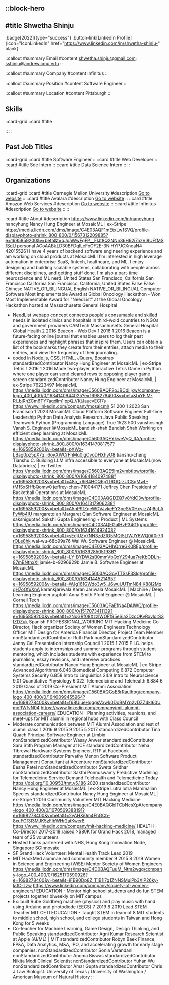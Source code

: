 ::block-hero
---
#title
Shwetha Shinju
---

:badge[2022]{type="success"}
:button-link[LinkedIn Profile]{icon="IconLinkedIn" href="https://www.linkedin.com/in/shwetha-shinju-" blank}

::callout
#summary
Email
#content
shwetha.shinju@gmail.com; sshinju@andrew.cmu.edu
::

::callout
#summary
Company
#content
Infinitus
::

::callout
#summary
Position
#content
Software Engineer
::

::callout
#summary
Location
#content
Pittsburgh
::

## Skills
::card-grid
::card
#title

::
::

## Past Job Titles
::card-grid
::card
#title
Software Engineer
::
::card
#title
Web Developer
::
::card
#title
Sde Intern
::
::card
#title
Data Science Intern
::
::

## Organizations
::card-grid
::card
#title
Carnegie Mellon University
#description
[Go to website](cmu.edu)
::
::card
#title
Avalara
#description
[Go to website](avalara.com)
::
::card
#title
Amazon Web Services
#description
[Go to website](amazonaws.com)
::
::card
#title
Infinitus
#description
[Go to website](infinitus.ai)
::
::

::card
#title
About
#description
https://www.linkedin.com/in/nancyhung nancyhung Nancy Hung Engineer at MosaicML | ex-Stripe https://media.licdn.com/dms/image/C4E03AQF1mEtxLw1SVQ/profile-displayphoto-shrink_800_800/0/1567312209885?e=1695859200&v=beta&t=qJgaWwFgFP__FlJt8Q2NNn36H92i7nzVl8UFfMSfSdU personal ACoAABkLD30BFDqILeFoOF2E-3NlHYPJCXneaN4 420155261 I have 4 years of backend software engineering experience and am working on cloud products at MosaicML! I'm interested in high leverage automation in enterprise SaaS, fintech, healthcare, and ML. I enjoy designing and building scalable systems, collaborating with people across different disciplines, and getting stuff done. I'm also a part-time neuroscience and ML nerd. United States San Francisco, California San Francisco California San Francisco, California, United States False False Chinese NATIVE_OR_BILINGUAL English NATIVE_OR_BILINGUAL Computer Software Most Implementable Award at Global Oncology Hackathon - Won Most Implementable Award for "NeedList" at the Global Oncology Hackathon hosted at Massachusetts General Hospital 
- NeedList webapp concept connects people's consumable and skilled needs in isolated clinics and hospitals in third-wold countries to NGOs and government providers CAMTech Massachusetts General Hospital Global Health 2 2016 Beacon - Web Dev 1 2016 1 2016 Beacon is a future-facing online journal that enables users to log their past experiences and highlight phrases that inspire them. Users can obtain a list of the bookmarks they create from their entries, attach media to their entries, and view the frequency of their journaling.
- coded in Node.js, CSS, HTML, JQuery, Boostrap standardizedContributor Nancy Hung Engineer at MosaicML | ex-Stripe Tetris 1 2016 1 2016 Made two-player, interactive Tetris Game in Python where one player can send cleared rows to opposing player game screen standardizedContributor Nancy Hung Engineer at MosaicML | ex-Stripe 76223497 MosaicML https://media.licdn.com/dms/image/C560BAQF2oJBCdiIjxw/company-logo_400_400/0/1634140944025?e=1698278400&v=beta&t=YFiM-Rl_bjRnZCm6TY7aqdIm1lppQ_VKjJaucvECI7s https://www.linkedin.com/company/mosaicml/ 51 200 1 2023 San Francisco 1 2023 MosaicML Cloud Platform Software Engineer Full-time Leadership Python Data Analysis Research Java Public Speaking Teamwork Python (Programming Language) True 1523 500 vanshcsingh Vansh S. Engineer @MosaicML bandish-shah Bandish Shah Working on efficient deep learning at MosaicML https://media.licdn.com/dms/image/C5603AQEYkweVyQ_ltA/profile-displayphoto-shrink_800_800/0/1634147081757?e=1695859200&v=beta&t=pXWx-LBag0pz5pX7q_i6oyXWCrFhMq0jgOvoDHXhyO8 tianshu-cheng Tianshu C. Building LLM infra accessible to everyone at MosaicML(now Databricks) | ex-Twitter https://media.licdn.com/dms/image/D5603AQE5Im2vmbtIpw/profile-displayphoto-shrink_800_800/0/1684184097488?e=1695859200&v=beta&t=48o_x6iB4HCQ6p1T6OQrzUCSqMwL-tM1SxSHfbQomw0 jeffrey-chen-710044171 Jeffrey Chen President of Basketball Operations at MosaicML https://media.licdn.com/dms/image/C4D03AQGDZQ7v8YdC3w/profile-displayphoto-shrink_800_800/0/1641317906238?e=1695859200&v=beta&t=A5nP9fZqeWOVJvkeFY3peSV0Hxyrz74j6cLAFyWb4IU margaretqian Margaret Qian Software Engineer at MosaicML sakshigupta4 Sakshi Gupta Engineering + Product | ML Systems https://media.licdn.com/dms/image/C4D03AQEGalHvP34G1g/profile-displayphoto-shrink_800_800/0/1634161492408?e=1695859200&v=beta&t=sEdjUZy7NN3zdZIO5MQt5LIWJY6WQ0if0r7RrOLe8hk wai-wu-68b99a76 Wai Wu Software Engineer @ MosaicML https://media.licdn.com/dms/image/C4E03AQHhQrreGK0REg/profile-displayphoto-shrink_800_800/0/1639285051936?e=1695859200&v=beta&t=LY-BYDW2sB0mmVbQxY294ua7reKbODLh-87mBNthxXI jamie-b-9296929b Jamie B. Software Engineer at MosaicML https://media.licdn.com/dms/image/C5603AQGcyTTSsF3Slg/profile-displayphoto-shrink_800_800/0/1634144521495?e=1695859200&v=beta&t=WJg161GWdo3w5_J6wuUUTmN84IK88I2MqqH7oOfuXnA karankjariwala Karan Jariwala MosaicML | Machine / Deep Learning Engineer aspfohl Anna Smith Pfohl Engineer @ MosaicML | Cornell Tech https://media.licdn.com/dms/image/C5603AQFaEfNa4DAlWQ/profile-displayphoto-shrink_800_800/0/1517073411139?e=1695859200&v=beta&t=zNoGRf08XzzlWOFf95eSia2DzcOKyRxvlorS3IZDZuk Spanish PROFESSIONAL_WORKING MIT Hacking Medicine Co-Director, Hack organizer Society of Women Engineers Technology Officer MIT Design for America Financial Director, Project Team Member nonStandardizedContributor Ruth Park nonStandardizedContributor Janny Cai Presentation Internship Council 1 2015 1 2015 P.I.C. helps students apply to internships and summer programs through student mentoring, which includes students with experience from STEM to journalism; essay revisions, and interview practices standardizedContributor Nancy Hung Engineer at MosaicML | ex-Stripe Advanced Algorithms 6.046 Biomedical Computing 6.872 Computer Systems Security 6.858 Intro to Linguistics 24.9 Intro to Neuroscience 9.01 Quantitative Physiology 6.022 Telemedicine and Telehealth 6.884 6 2019 Class of 2019 Co-President MIT Alumni Association https://media.licdn.com/dms/image/C560BAQGsE8rRauIhbg/company-logo_400_400/0/1640099455964?e=1698278400&v=beta&t=f68UjueHgqgsVxwk0DoBMYp2yDZZ4kl60UmoRWfvN04 https://www.linkedin.com/company/mit-alumni-association-careers/ EDUCATION - Planning activities, reunions, and meet-ups for MIT alumni in regional hubs with Class Council
- Moderate communication between MIT Alumni Association and rest of alumni class 1 2016 9 2015 9 2015 5 2017 standardizedContributor Tina Quach Principal Software Engineer at Limbix nonStandardizedContributor Wasay Anwer standardizedContributor Sara Stith Program Manager at ICF standardizedContributor Neha Tibrewal Hardware Systems Engineer, RTP at Facebook standardizedContributor Parvathy Menon Software Product Management Consultant at Accenture nonStandardizedContributor Eesha Patel nonStandardizedContributor Sweta Sridhar nonStandardizedContributor Sakthi Ponnuswamy Predictive Modeling for Telemedicine Service Demand Telehealth and Telemedicine Today https://doi.org/10.30953/tmt.v5.186 2020 standardizedContributor Nancy Hung Engineer at MosaicML | ex-Stripe Lutra lutra Mammalian Species standardizedContributor Nancy Hung Engineer at MosaicML | ex-Stripe 1 2016 Community Volunteer MIT Hacking Medicine https://media.licdn.com/dms/image/C4E0BAQGblTCbNcsXpA/company-logo_400_400/0/1670569388191?e=1698278400&v=beta&t=2yAHXi0m4FhGCb-8xuFGf3I3MJK5zFlbWHr2atKwer8 https://www.linkedin.com/company/mit-hacking-medicine/ HEALTH - Co-Director 2017-2018:raised >$80K for Grand Hack 2018, managed team of 25 volunteers
- Hosted hacks partnered with NHS, Hong Kong Innovation Node, Singapore SGInnovate
- SF Grand Hack Volunteer: Mental Health Track Lead 2019
- MIT HackMed alumnae and community member 9 2015 8 2019 Women in Science and Engineering (WiSE) Mentor Society of Women Engineers https://media.licdn.com/dms/image/C4D0BAQFuuM_Ntm2wqg/company-logo_400_400/0/1625170590926?e=1698278400&v=beta&t=iFB90Dp8Z_T1B1l7g1ZNNSMulPb3XiP26ky-k0C-zzw https://www.linkedin.com/company/society-of-women-engineers/ EDUCATION - Mentor high school students and do fun STEM projects together biweekly on MIT campus
- Ex: built Rube Goldberg machine (physics) and play music with hand using Arduino and photodiode (EECS) 7 2019 8 2019 Lead STEM Teacher MIT CETI EDUCATION - Taught STEM in team of 8 MIT students to middle school, high school, and college students in Taiwan and Hong Kong for 5 weeks
- Co-teacher for Machine Learning, Game Design, Design Thinking, and Public Speaking standardizedContributor Agni Kumar Research Scientist at Apple (AI/ML) | MIT standardizedContributor Robyn Baek Finance, FP&A, Data Analytics, M&A, IPO, and accelerating growth for early stage companies. nonStandardizedContributor Sonia Varandani nonStandardizedContributor Anoma Biswas standardizedContributor Nikita Modi Clinical Scientist nonStandardizedContributor Yuhan Wu nonStandardizedContributor Amar Gupta standardizedContributor Chris J Law Biologist. University of Texas / University of Washington / American Museum of Natural History
::
